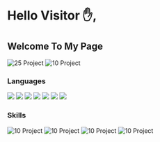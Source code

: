 # Hello Visitor ✋,

## Welcome To My Page   

![25 Project](https://shields.io/badge/project-5-green?logo=appveyor&style=flat)
![10 Project](https://shields.io/badge/repository-10-green?logo=appveyor&style=flat)

### Languages  
[![](https://img.shields.io/badge/-HTML5-yello?logo=html5)](#)
[![](https://img.shields.io/badge/-CSS3-n?logo=css3)](#)
[![](https://img.shields.io/badge/-react-blue?logo=react)](#)
[![](https://img.shields.io/badge/-Nextjs-red?logo=Next.js)](#)
[![](https://img.shields.io/badge/-Javascript-9cf?logo=Javascript)](#)
[![](https://img.shields.io/badge/-ReactNative-yellowgreen?logo=android)](#)
[![](https://img.shields.io/badge/-Mern-yellowgreen?logo=react)](#)

### Skills

![10 Project](https://shields.io/badge/FullStackDeveloper-green?logo=Magisk&style=flat)
![10 Project](https://shields.io/badge/DevOps-blue?logo=Arduino&style=flat)
![10 Project](https://shields.io/badge/SEO-aqua?logo=appveyor&style=flat)
![10 Project](https://shields.io/badge/BlockChain-aqua?logo=Blockchain.com&style=flat)


